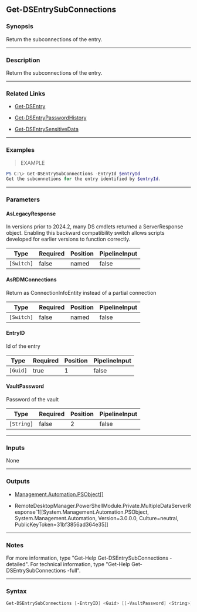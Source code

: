 Get-DSEntrySubConnections
-------------------------

### Synopsis
Return the subconnections of the entry.

---

### Description

Return the subconnections of the entry.

---

### Related Links
* [Get-DSEntry](Get-DSEntry)

* [Get-DSEntryPasswordHistory](Get-DSEntryPasswordHistory)

* [Get-DSEntrySensitiveData](Get-DSEntrySensitiveData)

---

### Examples
> EXAMPLE

```PowerShell
PS C:\> Get-DSEntrySubConnections -EntryId $entryId
Get the subconnetions for the entry identified by $entryId.
```

---

### Parameters
#### **AsLegacyResponse**
In versions prior to 2024.2, many DS cmdlets returned a ServerResponse object. Enabling this backward compatibility switch allows scripts developed for earlier versions to function correctly.

|Type      |Required|Position|PipelineInput|
|----------|--------|--------|-------------|
|`[Switch]`|false   |named   |false        |

#### **AsRDMConnections**
Return as ConnectionInfoEntity instead of a partial connection

|Type      |Required|Position|PipelineInput|
|----------|--------|--------|-------------|
|`[Switch]`|false   |named   |false        |

#### **EntryID**
Id of the entry

|Type    |Required|Position|PipelineInput|
|--------|--------|--------|-------------|
|`[Guid]`|true    |1       |false        |

#### **VaultPassword**
Password of the vault

|Type      |Required|Position|PipelineInput|
|----------|--------|--------|-------------|
|`[String]`|false   |2       |false        |

---

### Inputs
None

---

### Outputs
* [Management.Automation.PSObject[]](https://learn.microsoft.com/en-us/dotnet/api/System.Management.Automation.PSObject[])

* RemoteDesktopManager.PowerShellModule.Private.MultipleDataServerResponse`1[[System.Management.Automation.PSObject, System.Management.Automation, Version=3.0.0.0, Culture=neutral, PublicKeyToken=31bf3856ad364e35]]

---

### Notes
For more information, type "Get-Help Get-DSEntrySubConnections -detailed". For technical information, type "Get-Help Get-DSEntrySubConnections -full".

---

### Syntax
```PowerShell
Get-DSEntrySubConnections [-EntryID] <Guid> [[-VaultPassword] <String>] [-AsRDMConnections] [-AsLegacyResponse] [<CommonParameters>]
```

